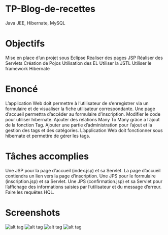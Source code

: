 # TP-Blog-de-recettes
Java JEE, Hibernate, MySQL

# Objectifs
Mise en place d’un projet sous Eclipse
Réaliser des pages JSP
Réaliser des Servlets
Création de Pojos
Utilisation des EL
Utiliser la JSTL
Utiliser le framework Hibernate

# Enoncé
L’application Web doit permettre à l’utilisateur de s’enregistrer via un formulaire et de visualiser la fiche utilisateur correspondante. Une page d’accueil permettra d’accéder au formulaire d’inscription. Modifier le code pour utiliser hibernate. Ajouter des relations Many To Many grâce a l’ajout de la fonction Tag. Ajouter une partie d’administration pour l’ajout et la gestion des tags et des catégories. L’application Web doit fonctionner sous hibernate et permettre de gérer les tags.

# Tâches accomplies
Une JSP pour la page d’accueil (index.jsp) et sa Servlet. La page d’accueil contiendra un lien vers la page d’inscription. Une JPS pour le formulaire (inscription.jsp) et sa Servlet. Une JPS (confirmation.jsp) et sa Servlet pour l’affichage des informations saisies par l’utilisateur et du message d’erreur. Faire les requêtes HQL.

# Screenshots
![alt tag](https://github.com/handrianasolo/tp-blog-recettes/blob/master/screenshots/capture_ecran_accueil.PNG)
![alt tag](https://github.com/handrianasolo/tp-blog-recettes/blob/master/screenshots/capture_ecran_inscription.PNG)
![alt tag](https://github.com/handrianasolo/tp-blog-recettes/blob/master/screenshots/capture_ecran_connection_membre.PNG)
![alt tag](https://github.com/handrianasolo/tp-blog-recettes/blob/master/screenshots/capture_ecran_page_membre_connecter.PNG)


